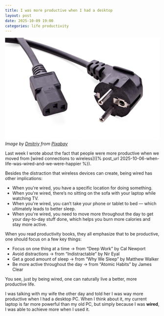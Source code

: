 ```yaml
---
title: I was more productive when I had a desktop
layout: post
date: 2025-10-09 19:00
categories: life productivity
---
```


![PC Plug](/assets/images/pc_plug.jpg)
<em class="small">Image by <a href="https://pixabay.com/users/ds_30-1795490/?utm_source=link-attribution&utm_medium=referral&utm_campaign=image&utm_content=4875313">Dmitriy</a> from <a href="https://pixabay.com//?utm_source=link-attribution&utm_medium=referral&utm_campaign=image&utm_content=4875313">Pixabay</a></em>

Last week I wrote about the fact that people were more productive when we moved from [wired connections to wireless]({% post_url 2025-10-06-when-life-was-wired-and-we-were-happier %}).

Besides the distraction that wireless devices can create, being wired has other implications:

- When you're wired, you have a specific location for doing something.
- When you're wired, there’s no sitting on the sofa with your laptop while watching TV.
- When you're wired, you can’t take your phone or tablet to bed — which ultimately leads to better sleep.
- When you're wired, you need to move more throughout the day to get your day-to-day stuff done, which helps you burn more calories and stay more active.

When you read productivity books, they all emphasize that to be productive, one should focus on a few key things:

- Focus on one thing at a time -> from “Deep Work” by Cal Newport
- Avoid distractions -> from “Indistractable” by Nir Eyal
- Get a good amount of sleep -> from “Why We Sleep” by Matthew Walker
- Be more active throughout the day -> from “Atomic Habits” by James Clear

You see, just by being wired, one can naturally live a better, more productive life.

I was talking with my wife the other day and told her I was way more productive when I had a desktop PC. When I think about it, my current laptop is far more powerful than my old PC, but simply because I was **wired**, I was able to achieve more when I used it.

